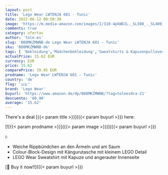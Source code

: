 ```yaml
---
layout: post
title: 'Lego Wear LWTENJA 601 - Tunic'
date: 2022-06-12 00:50:30
image: 'https://m.media-amazon.com/images/I/310-4pkWDJL._SL500_._SL400_.jpg'
comments: true
category: ofertas
author: 'tole.es'
slug: 'B08MKZMWNB-de Lego Wear LWTENJA 601 - Tunic'
sku: 'B08MKZMWNB-de'
tags: [ 'Bekleidung','Mädchenbekleidung','Sweatshirts & Kapuzenpullover für Mädchen','Sweatshirts für Mädchen','lego','lego wear','🇩🇪', ]
actualPrice: 15.62 EUR
currency: EUR
price: 15.62
comparePrice: 39.95 EUR
prodname: 'Lego Wear LWTENJA 601 - Tunic'
country: 'de'
flag: '🇩🇪'
brand: 'Lego Wear'
buyurl: 'https://www.amazon.de/dp/B08MKZMWNB/?tag=tolees0ca-21'
descuento: '60.90'
average: '15.62'
---
```


There's a deal [{{< param title >}}]({{< param buyurl >}})  here:

[![{{< param prodname >}}]({{< param image >}})]({{< param buyurl >}})

ℹ️:

- Weiche Rippbündchen an den Ärmeln und am Saum
- Colour-Block-Design mit Kängurutasche mit kleinem LEGO Detail
- LEGO Wear Sweatshirt mit Kapuze und angerauter Innenseite

[🛒 Buy it now!!]({{< param buyurl >}})
